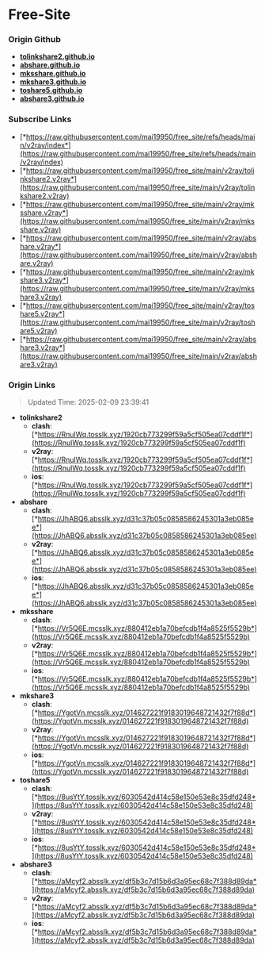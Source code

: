 # Free-Site

### Origin Github

- [**tolinkshare2.github.io**](https://github.com/tolinkshare2/tolinkshare2.github.io)
- [**abshare.github.io**](https://github.com/abshare/abshare.github.io)
- [**mksshare.github.io**](https://github.com/mksshare/mksshare.github.io)
- [**mkshare3.github.io**](https://github.com/mkshare3/mkshare3.github.io)
- [**toshare5.github.io**](https://github.com/toshare5/toshare5.github.io)
- [**abshare3.github.io**](https://github.com/abshare3/abshare3.github.io)

### Subscribe Links

- [*https://raw.githubusercontent.com/mai19950/free_site/refs/heads/main/v2ray/index*](https://raw.githubusercontent.com/mai19950/free_site/refs/heads/main/v2ray/index)
- [*https://raw.githubusercontent.com/mai19950/free_site/main/v2ray/tolinkshare2.v2ray*](https://raw.githubusercontent.com/mai19950/free_site/main/v2ray/tolinkshare2.v2ray)
- [*https://raw.githubusercontent.com/mai19950/free_site/main/v2ray/mksshare.v2ray*](https://raw.githubusercontent.com/mai19950/free_site/main/v2ray/mksshare.v2ray)
- [*https://raw.githubusercontent.com/mai19950/free_site/main/v2ray/abshare.v2ray*](https://raw.githubusercontent.com/mai19950/free_site/main/v2ray/abshare.v2ray)
- [*https://raw.githubusercontent.com/mai19950/free_site/main/v2ray/mkshare3.v2ray*](https://raw.githubusercontent.com/mai19950/free_site/main/v2ray/mkshare3.v2ray)
- [*https://raw.githubusercontent.com/mai19950/free_site/main/v2ray/toshare5.v2ray*](https://raw.githubusercontent.com/mai19950/free_site/main/v2ray/toshare5.v2ray)
- [*https://raw.githubusercontent.com/mai19950/free_site/main/v2ray/abshare3.v2ray*](https://raw.githubusercontent.com/mai19950/free_site/main/v2ray/abshare3.v2ray)

### Origin Links

> Updated Time: 2025-02-09 23:39:41

- **tolinkshare2**
  - **clash**: [*https://RnulWq.tosslk.xyz/1920cb773299f59a5cf505ea07cddf1f*](https://RnulWq.tosslk.xyz/1920cb773299f59a5cf505ea07cddf1f)
  - **v2ray**: [*https://RnulWq.tosslk.xyz/1920cb773299f59a5cf505ea07cddf1f*](https://RnulWq.tosslk.xyz/1920cb773299f59a5cf505ea07cddf1f)
  - **ios**: [*https://RnulWq.tosslk.xyz/1920cb773299f59a5cf505ea07cddf1f*](https://RnulWq.tosslk.xyz/1920cb773299f59a5cf505ea07cddf1f)
- **abshare**
  - **clash**: [*https://JhABQ6.absslk.xyz/d31c37b05c0858586245301a3eb085ee*](https://JhABQ6.absslk.xyz/d31c37b05c0858586245301a3eb085ee)
  - **v2ray**: [*https://JhABQ6.absslk.xyz/d31c37b05c0858586245301a3eb085ee*](https://JhABQ6.absslk.xyz/d31c37b05c0858586245301a3eb085ee)
  - **ios**: [*https://JhABQ6.absslk.xyz/d31c37b05c0858586245301a3eb085ee*](https://JhABQ6.absslk.xyz/d31c37b05c0858586245301a3eb085ee)
- **mksshare**
  - **clash**: [*https://Vr5Q6E.mcsslk.xyz/880412eb1a70befcdb1f4a8525f5529b*](https://Vr5Q6E.mcsslk.xyz/880412eb1a70befcdb1f4a8525f5529b)
  - **v2ray**: [*https://Vr5Q6E.mcsslk.xyz/880412eb1a70befcdb1f4a8525f5529b*](https://Vr5Q6E.mcsslk.xyz/880412eb1a70befcdb1f4a8525f5529b)
  - **ios**: [*https://Vr5Q6E.mcsslk.xyz/880412eb1a70befcdb1f4a8525f5529b*](https://Vr5Q6E.mcsslk.xyz/880412eb1a70befcdb1f4a8525f5529b)
- **mkshare3**
  - **clash**: [*https://YgotVn.mcsslk.xyz/014627221f9183019648721432f7f88d*](https://YgotVn.mcsslk.xyz/014627221f9183019648721432f7f88d)
  - **v2ray**: [*https://YgotVn.mcsslk.xyz/014627221f9183019648721432f7f88d*](https://YgotVn.mcsslk.xyz/014627221f9183019648721432f7f88d)
  - **ios**: [*https://YgotVn.mcsslk.xyz/014627221f9183019648721432f7f88d*](https://YgotVn.mcsslk.xyz/014627221f9183019648721432f7f88d)
- **toshare5**
  - **clash**: [*https://8usYtY.tosslk.xyz/6030542d414c58e150e53e8c35dfd248*](https://8usYtY.tosslk.xyz/6030542d414c58e150e53e8c35dfd248)
  - **v2ray**: [*https://8usYtY.tosslk.xyz/6030542d414c58e150e53e8c35dfd248*](https://8usYtY.tosslk.xyz/6030542d414c58e150e53e8c35dfd248)
  - **ios**: [*https://8usYtY.tosslk.xyz/6030542d414c58e150e53e8c35dfd248*](https://8usYtY.tosslk.xyz/6030542d414c58e150e53e8c35dfd248)
- **abshare3**
  - **clash**: [*https://aMcyf2.absslk.xyz/df5b3c7d15b6d3a95ec68c7f388d89da*](https://aMcyf2.absslk.xyz/df5b3c7d15b6d3a95ec68c7f388d89da)
  - **v2ray**: [*https://aMcyf2.absslk.xyz/df5b3c7d15b6d3a95ec68c7f388d89da*](https://aMcyf2.absslk.xyz/df5b3c7d15b6d3a95ec68c7f388d89da)
  - **ios**: [*https://aMcyf2.absslk.xyz/df5b3c7d15b6d3a95ec68c7f388d89da*](https://aMcyf2.absslk.xyz/df5b3c7d15b6d3a95ec68c7f388d89da)
